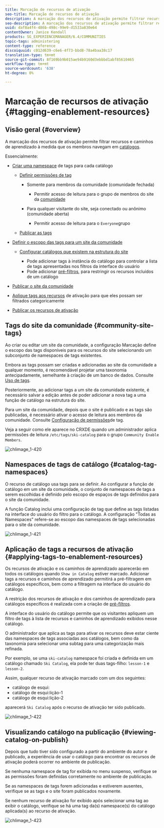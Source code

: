 ```yaml
---
title: Marcação de recursos de ativação
seo-title: Marcação de recursos de ativação
description: A marcação dos recursos de ativação permite filtrar recursos e caminhos de aprendizado à medida que os membros navegam em catálogos
seo-description: A marcação dos recursos de ativação permite filtrar recursos e caminhos de aprendizado à medida que os membros navegam em catálogos
uuid: daf8a4f4-486b-498c-99e9-d1533a830e64
contentOwner: Janice Kendall
products: SG_EXPERIENCEMANAGER/6.4/COMMUNITIES
topic-tags: administering
content-type: reference
discoiquuid: c012d639-c6e6-4f73-bbd8-78a4baa38c17
translation-type: tm+mt
source-git-commit: 8f169bb9b015ae94b9160d3ebbbd1abf85610465
workflow-type: tm+mt
source-wordcount: '638'
ht-degree: 0%

---
```



# Marcação de recursos de ativação {#tagging-enablement-resources}

## Visão geral {#overview}

A marcação dos recursos de ativação permite filtrar recursos e caminhos de aprendizado à medida que os membros navegam em [catálogos](functions.md#catalog-function).

Essencialmente:

* [Criar uma namespace](../../help/sites-administering/tags.md#creating-a-namespace) de tags para cada catálogo

   * [Definir permissões de tag](../../help/sites-administering/tags.md#setting-tag-permissions)

      * Somente para membros da comunidade (comunidade fechada)

         * Permitir acesso de leitura para o grupo de membros do site da [comunidade](users.md#publish-group-roles)
      * Para qualquer visitante do site, seja conectado ou anônimo (comunidade aberta)

         * Permitir acesso de leitura para o `Everyone`grupo
   * [Publicar as tags](../../help/sites-administering/tags.md#publishing-tags)



* [Definir o escopo das tags para um site da comunidade](sites-console.md#tagging)

   * [Configurar catálogos que existem na estrutura do site](functions.md#catalog-function)

      * Pode adicionar tags à instância do catálogo para controlar a lista de tags apresentadas nos filtros da interface do usuário
      * Pode adicionar [pré-filtros](catalog-developer-essentials.md#pre-filters), para restringir os recursos incluídos de um catálogo

* [Publicar o site da comunidade](sites-console.md#publishing-the-site)
* [Aplique tags aos recursos](resources.md#create-a-resource) de ativação para que eles possam ser filtrados categoricamente
* [Publicar os recursos de ativação](resources.md#publish)

## Tags do site da comunidade {#community-site-tags}

Ao criar ou editar um site da comunidade, a configuração [](sites-console.md#tagging) Marcação define o escopo das tags disponíveis para os recursos do site selecionando um subconjunto de namespaces de tags existentes.

Embora as tags possam ser criadas e adicionadas ao site da comunidade a qualquer momento, é recomendável projetar uma taxonomia antecipadamente, semelhante à criação de um banco de dados. Consulte [Uso de tags](../../help/sites-authoring/tags.md).

Posteriormente, ao adicionar tags a um site da comunidade existente, é necessário salvar a edição antes de poder adicionar a nova tag a uma função de catálogo na estrutura do site.

Para um site da comunidade, depois que o site é publicado e as tags são publicadas, é necessário ativar o acesso de leitura aos membros da comunidade. Consulte [Configuração de permissões](../../help/sites-administering/tags.md#setting-tag-permissions)de tag.

Veja a seguir como ele aparece no CRXDE quando um administrador aplica permissões de leitura `/etc/tags/ski-catalog` para o grupo `Community Enable Members`.

![chlimage_1-420](assets/chlimage_1-420.png)

## Namespaces de tags de catálogo {#catalog-tag-namespaces}

O recurso de catálogo usa tags para se definir. Ao configurar a função de catálogo em um site da comunidade, o conjunto de namespaces de tags a serem escolhidas é definido pelo escopo de espaços de tags definidos para o site da comunidade.

A função Catalog inclui uma configuração de tag que define as tags listadas na interface do usuário do filtro para o catálogo. A configuração &quot;Todas as Namespaces&quot; refere-se ao escopo das namespaces de tags selecionadas para o site da comunidade.

![chlimage_1-421](assets/chlimage_1-421.png)

## Aplicação de tags a recursos de ativação {#applying-tags-to-enablement-resources}

Os recursos de ativação e os caminhos de aprendizado aparecerão em todos os catálogos quando `Show in Catalog` estiver marcado. Adicionar tags a recursos e caminhos de aprendizado permitirá a pré-filtragem em catálogos específicos, bem como a filtragem na interface do usuário do catálogo.

A restrição dos recursos de ativação e dos caminhos de aprendizado para catálogos específicos é realizada com a criação de [pré-filtros](catalog-developer-essentials.md#pre-filters).

A interface do usuário do catálogo permite que os visitantes apliquem um filtro de tags à lista de recursos e caminhos de aprendizado exibidos nesse catálogo.

O administrador que aplica as tags para ativar os recursos deve estar ciente das namespaces de tags associadas aos catálogos, bem como da taxonomia para selecionar uma subtag para uma categorização mais refinada.

Por exemplo, se uma `ski-catalog` namespace foi criada e definida em um catálogo chamado `Ski Catalog`, ela pode ter duas tags-filho: `lesson-1` e `lesson-2`.

Assim, qualquer recurso de ativação marcado com um dos seguintes:

* catálogo de esqui:
* catálogo de esqui:lição-1
* catálogo de esqui:lição-2

aparecerá `Ski Catalog` após o recurso de ativação ter sido publicado.

![chlimage_1-422](assets/chlimage_1-422.png)

## Visualizando catálogo na publicação {#viewing-catalog-on-publish}

Depois que tudo tiver sido configurado a partir do ambiente do autor e publicado, a experiência de usar o catálogo para encontrar os recursos de ativação poderá ocorrer no ambiente de publicação.

Se nenhuma namespace de tag for exibida no menu suspenso, verifique se as permissões foram definidas corretamente no ambiente de publicação.

Se as namespaces de tags forem adicionadas e estiverem ausentes, verifique se as tags e o site foram publicados novamente.

Se nenhum recurso de ativação for exibido após selecionar uma tag ao exibir o catálogo, verifique se há uma tag da(s) namespace(s) do catálogo aplicada(s) ao recurso de ativação.

![chlimage_1-423](assets/chlimage_1-423.png)

